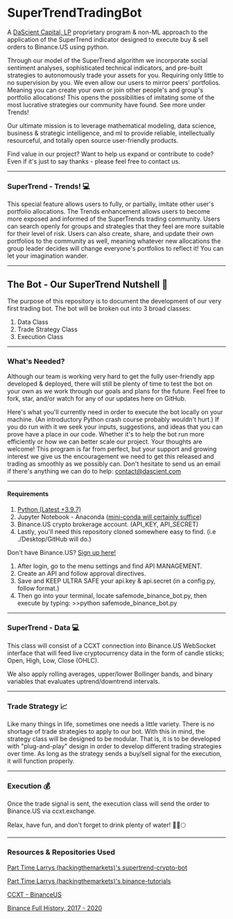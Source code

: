 # SuperTrendTradingBot
A [DaScient Capital, LP](https://dascientcapital.us) proprietary program &amp; non-ML approach to the application of the SuperTrend indicator designed to execute buy &amp; sell orders to Binance.US using python.

Through our model of the SuperTrend algorithm we incorporate social sentiment analyses, sophisticated technical indicators, and pre-built strategies to autonomously trade your assets for you. Requiring only little to no supervision by you. We even allow our users to mirror peers' portfolios. Meaning you can create your own or join other people's and group's portfolio allocations! This opens the possibilities of imitating some of the most lucrative strategies our community have found. See more under Trends!

Our ultimate mission is to leverage mathematical modeling, data science, business & strategic intelligence, and ml to provide reliable, intellectually resourceful, and totally open source user-friendly products. 

Find value in our project? Want to help us expand or contribute to code? Even if it's just to say thanks - please feel free to contact us.

---

### SuperTrend - Trends! :computer:

This special feature allows users to fully, or partially, imitate other user's portfolio allocations. The Trends enhancement allows users to become more exposed and informed of the SuperTrends trading community. Users can search openly for groups and strategies that they feel are more suitable for their level of risk. Users can also create, share, and update their own portfolios to the community as well, meaning whatever new allocations the group leader decides will change everyone's portfolios to reflect it! You can let your imagination wander. 

---

## The Bot - Our SuperTrend Nutshell :robot:

The purpose of this repository is to document the development of our very first trading bot. The bot will be broken out into 3 broad classes:

1. Data Class
2. Trade Strategy Class
3. Execution Class

---

### What's Needed?

Although our team is working very hard to get the fully user-friendly app developed & deployed, there will still be plenty of time to test the bot on your own as we work through our goals and plans for the future. Feel free to fork, star, and/or watch for any of our updates here on GitHub. 

Here's what you'll currently need in order to execute the bot locally on your machine. (An introductory Python crash course probably wouldn't hurt.) If you do run with it we seek your inputs, suggestions, and ideas that you can prove have a place in our code. Whether it's to help the bot run more efficiently or how we can better scale our project. Your thoughts are welcome! This program is far from perfect, but your support and growing interest we give us the encouragement we need to get this released and trading as smoothly as we possibly can. Don't hesitate to send us an email if there's anything we can do to help: contact@dascient.com

---

#### Requirements
1. [Python (Latest +3.9.7)](https://www.python.org/ftp/python/3.9.7/python-3.9.7-macosx10.9.pkg)
2. Jupyter Notebook - Anaconda ([mini-conda will certainly suffice](https://docs.conda.io/en/latest/miniconda.html))
3. Binance.US crypto brokerage account. (API_KEY, API_SECRET) 
4. Lastly, you'll need this repository cloned somewhere easy to find. (i.e ./Desktop/GitHub will do.)

Don't have Binance.US? [Sign up here!](https://accounts.binance.us/en/register?ref=52441695)
1. After login, go to the menu settings and find API MANAGEMENT.
2. Create an API and follow approval directives.
3. Save and KEEP ULTRA SAFE your api.key & api.secret (in a config.py, follow format.)
4. Then go into your terminal, locate safemode_binance_bot.py, then execute by typing: >>python safemode_binance_bot.py 
 
 ---

### SuperTrend - Data :computer:

This class will consist of a CCXT connection into Binance.US WebSocket interface that will feed live cryptocurrency data in the form of candle sticks; Open, High, Low, Close (OHLC).

We also apply rolling averages, upper/lower Bollinger bands, and binary variables that evaluates uptrend/downtrend intervals. 

---

### Trade Strategy :chart_with_upwards_trend:

Like many things in life, sometimes one needs a little variety. There is no shortage of trade strategies to apply to our bot. With this in mind, the strategy class will be designed to be modular.
That is, it is to be developed with "plug-and-play" design in order to develop different trading strategies over time. As long as the strategy sends a buy/sell signal for the execution, it will function properly.

---

### Execution :moneybag:

Once the trade signal is sent, the execution class will send the order to Binance.US via ccxt.exchange.

Relax, have fun, and don't forget to drink plenty of water! :tada::rocket::full_moon:

---

### Resources & Repositories Used
[Part Time Larrys (hackingthemarkets)'s supertrend-crypto-bot](https://github.com/hackingthemarkets/supertrend-crypto-bot)

[Part Time Larrys (hackingthemarkets)'s binance-tutorials](https://github.com/hackingthemarkets/binance-tutorials)

[CCXT - BinanceUS](https://github.com/ccxt/ccxt)

[Binance Full History, 2017 - 2020](https://www.kaggle.com/jorijnsmit/binance-full-history)


